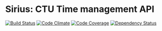 # Sirius: CTU Time management API

[![Build Status](https://travis-ci.org/cvut/sirius.svg?branch=master)](https://travis-ci.org/cvut/sirius)
[![Code Climate](https://img.shields.io/codeclimate/github/cvut/sirius.svg)](https://codeclimate.com/github/cvut/sirius)
[![Code Coverage](https://img.shields.io/codeclimate/coverage/github/cvut/sirius.svg)](https://codeclimate.com/github/cvut/sirius)
[![Dependency Status](https://gemnasium.com/cvut/sirius.svg)](https://gemnasium.com/cvut/sirius)
